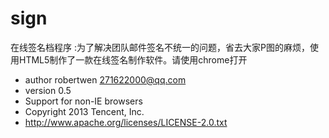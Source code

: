 sign
====

在线签名档程序 :为了解决团队邮件签名不统一的问题，省去大家P图的麻烦，使用HTML5制作了一款在线签名制作软件。请使用chrome打开

* author robertwen 271622000@qq.com
* version 0.5
* Support for non-IE browsers
* Copyright 2013 Tencent, Inc.
* http://www.apache.org/licenses/LICENSE-2.0.txt


